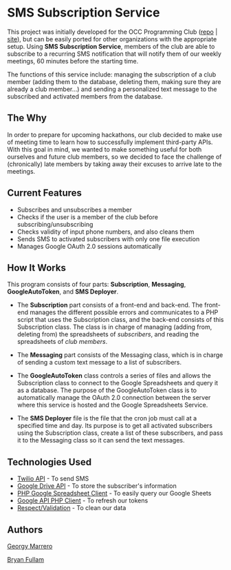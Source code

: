 <h1>SMS Subscription Service</h1>

This project was initially developed for the OCC Programming Club (<a href="https://github.com/occprogramming">repo</a> | <a href="http://occprogramming.club">site</a>), but can be easily ported for other organizations with the appropriate setup. Using **SMS Subscription Service**, members of the club are able to subscribe to a recurring SMS notification that will notify them of our weekly meetings, 60 minutes before the starting time.

The functions of this service include: managing the subscription of a club member (adding them to the database, deleting them, making sure they are already a club member...) and sending a personalized text message to the subscribed and activated members from the database.
  
<h2>The Why</h2>

In order to prepare for upcoming hackathons, our club decided to make use of meeting time to learn how to successfully implement third-party APIs. With this goal in mind, we wanted to make something useful for both ourselves and future club members, so we decided to face the challenge of (chronically) late members by taking away their excuses to arrive late to the meetings.
  
<h2>Current Features</h2>

  <ul>
    <li>Subscribes and unsubscribes a member</li>
    <li>Checks if the user is a member of the club before subscribing/unsubscribing</li>
    <li>Checks validity of input phone numbers, and also cleans them</li>
    <li>Sends SMS to activated subscribers with only one file execution</li>
    <li>Manages Google OAuth 2.0 sessions automatically</li>
  </ul>
  
<h2>How It Works</h2>

  This program consists of four parts: **Subscription**, **Messaging**, **GoogleAutoToken**, and **SMS Deployer**.

  - The **Subscription** part consists of a front-end and back-end. The front-end manages the different possible errors and communicates to a PHP script that uses the Subscription class, and the back-end consists of this Subscription class. The class is in charge of managing (adding from, deleting from) the spreadsheets of *subscribers*, and reading the spreadsheets of *club members*.
  
  - The **Messaging** part consists of the Messaging class, which is in charge of sending a custom text message to a list of subscribers.
  
  - The **GoogleAutoToken** class controls a series of files and allows the Subscription class to connect to the Google Spreadsheets and query it as a database. The purpose of the GoogleAutoToken class is to automatically manage the OAuth 2.0 connection between the server where this service is hosted and the Google Spreadsheets Service.
  
- The **SMS Deployer** file is the file that the cron job must call at a specified time and day. Its purpose is to get all activated subscribers using the Subscription class, create a list of these subscribers, and pass it to the Messaging class so it can send the text messages.
  
<h2>Technologies Used</h2>

  <ul>
    <li><a href="https://www.twilio.com">Twilio API</a> - To send SMS</li>
    <li><a href="https://developers.google.com/drive/">Google Drive API</a> - To store the subscriber's information</li>
    <li><a href="https://github.com/asimlqt/php-google-spreadsheet-client">PHP Google Spreadsheet Client</a> - To easily query our Google Sheets</li>
    <li><a href="https://github.com/google/google-api-php-client">Google API PHP Client</a> - To refresh our tokens</li>
    <li><a href="https://github.com/Respect/Validation">Respect/Validation</a> - To clean our data</li>
  </ul>
  
<h2>Authors</h2>

<a href="https://github.com/georgymh/">Georgy Marrero</a>

<a href="https://github.com/bfullam/">Bryan Fullam</a>
